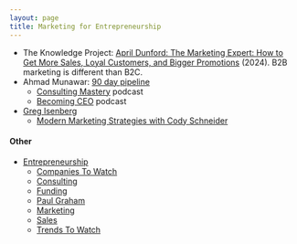 ```yaml
---
layout: page
title: Marketing for Entrepreneurship
---
```


* The Knowledge Project: [April Dunford: The Marketing Expert: How to Get More Sales, Loyal Customers, and Bigger Promotions](https://www.youtube.com/watch?v=vM_1G1LCotU) (2024). B2B marketing is different than B2C.
* Ahmad Munawar: [90 day pipeline](https://go.90daypipeline.com)
  * [Consulting Mastery](https://podcasts.apple.com/us/podcast/consulting-mastery/id1674660040) podcast
  * [Becoming CEO](https://podcasts.apple.com/us/podcast/becoming-ceo/id1637199993) podcast
* [Greg Isenberg](https://www.youtube.com/@GregIsenberg)
  * [Modern Marketing Strategies with Cody Schneider](https://www.youtube.com/watch?v=7z-TD1KY08U)

#### Other
* [Entrepreneurship](/entrepreneurship)
  * [Companies To Watch](/entrepreneurship/companies_to_watch)
  * [Consulting](/entrepreneurship/consulting)
  * [Funding](/entrepreneurship/funding)
  * [Paul Graham](/entrepreneurship/paul_graham)
  * [Marketing](/entrepreneurship/marketing)
  * [Sales](/entrepreneurship/sales)
  * [Trends To Watch](/entrepreneurship/trends_to_watch)
